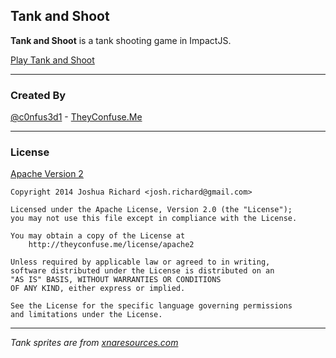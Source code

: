 ## Tank and Shoot 

**Tank and Shoot** is a tank shooting game in ImpactJS. 

[Play Tank and Shoot](http://theyconfuse.me/game/tank_shoot) 

----------

### Created By


[@c0nfus3d1](https://twitter.com/c0nfus3d1) - [TheyConfuse.Me](http://theyconfuse.me) 

---


### License

[Apache Version 2](http://theyconfuse.me/license/apache2)

    Copyright 2014 Joshua Richard <josh.richard@gmail.com>
     
    Licensed under the Apache License, Version 2.0 (the "License"); 
    you may not use this file except in compliance with the License.
     
    You may obtain a copy of the License at
        http://theyconfuse.me/license/apache2
     
    Unless required by applicable law or agreed to in writing,
    software distributed under the License is distributed on an
    "AS IS" BASIS, WITHOUT WARRANTIES OR CONDITIONS
    OF ANY KIND, either express or implied.
     
    See the License for the specific language governing permissions
    and limitations under the License.

---


*Tank sprites are from [xnaresources.com](http://www.xnaresources.com/default.asp?page=tutorial:spriteengine:1)* 